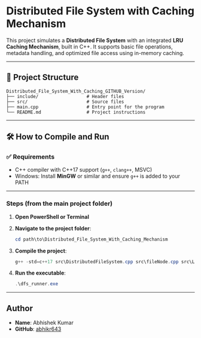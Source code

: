 
# Distributed File System with Caching Mechanism

This project simulates a **Distributed File System** with an integrated **LRU Caching Mechanism**, built in C++. It supports basic file operations, metadata handling, and optimized file access using in-memory caching.

---

## 📁 Project Structure

```
Distributed_File_System_With_Caching_GITHUB_Version/
├── include/                  # Header files
├── src/                      # Source files
├── main.cpp                  # Entry point for the program
└── README.md                 # Project instructions
```

---

## 🛠️ How to Compile and Run

### ✅ Requirements

- C++ compiler with C++17 support (`g++`, `clang++`, MSVC)
- Windows: Install **MinGW** or similar and ensure `g++` is added to your PATH

---

### Steps (from the main project folder)

1. **Open PowerShell or Terminal**
2. **Navigate to the project folder**:
   ```powershell
   cd path\to\Distributed_File_System_With_Caching_Mechanism
   ```

3. **Compile the project**:
   ```powershell
   g++ -std=c++17 src\DistributedFileSystem.cpp src\fileNode.cpp src\LRUCache.cpp src\MetadataDB.cpp main.cpp -Iinclude -o dfs_runner.exe
   ```

4. **Run the executable**:
   ```powershell
   .\dfs_runner.exe
   ```

---
## Author
- **Name**: Abhishek Kumar
- **GitHub**: [abhikr643](https://github.com/abhikr643)